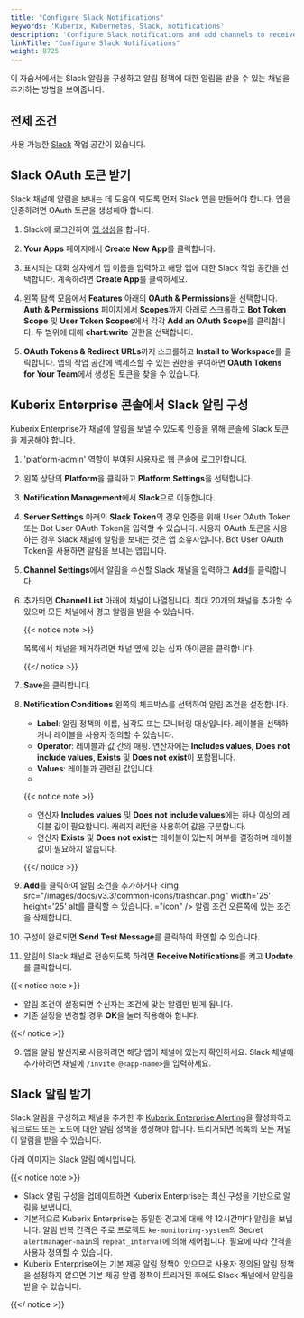 ```yaml
---
title: "Configure Slack Notifications"
keywords: 'Kuberix, Kubernetes, Slack, notifications'
description: 'Configure Slack notifications and add channels to receive notifications from alerting policies, kube-events, and kube-auditing.'
linkTitle: "Configure Slack Notifications"
weight: 8725
---
```


이 자습서에서는 Slack 알림을 구성하고 알림 정책에 대한 알림을 받을 수 있는 채널을 추가하는 방법을 보여줍니다.

## 전제 조건

사용 가능한 [Slack](https://slack.com/) 작업 공간이 있습니다.

## Slack OAuth 토큰 받기

Slack 채널에 알림을 보내는 데 도움이 되도록 먼저 Slack 앱을 만들어야 합니다. 앱을 인증하려면 OAuth 토큰을 생성해야 합니다.

1. Slack에 로그인하여 [앱 생성](https://api.slack.com/apps)을 합니다.

2. **Your Apps** 페이지에서 **Create New App**를 클릭합니다.

3. 표시되는 대화 상자에서 앱 이름을 입력하고 해당 앱에 대한 Slack 작업 공간을 선택합니다. 계속하려면 **Create App**를 클릭하세요.

4. 왼쪽 탐색 모음에서 **Features** 아래의 **OAuth & Permissions**을 선택합니다. **Auth & Permissions** 페이지에서 **Scopes**까지 아래로 스크롤하고 **Bot Token Scope** 및 **User Token Scopes**에서 각각 **Add an OAuth Scope**를 클릭합니다. 두 범위에 대해 **chart:write** 권한을 선택합니다.

5. **OAuth Tokens & Redirect URLs**까지 스크롤하고 **Install to Workspace**를 클릭합니다. 앱의 작업 공간에 액세스할 수 있는 권한을 부여하면 **OAuth Tokens for Your Team**에서 생성된 토큰을 찾을 수 있습니다.

## Kuberix Enterprise 콘솔에서 Slack 알림 구성

Kuberix Enterprise가 채널에 알림을 보낼 수 있도록 인증을 위해 콘솔에 Slack 토큰을 제공해야 합니다.

1. 'platform-admin' 역할이 부여된 사용자로 웹 콘솔에 로그인합니다.

2. 왼쪽 상단의 **Platform**을 클릭하고 **Platform Settings**을 선택합니다.

3. **Notification Management**에서 **Slack**으로 이동합니다.

4. **Server Settings** 아래의 **Slack Token**의 경우 인증을 위해 User OAuth Token 또는 Bot User OAuth Token을 입력할 수 있습니다. 사용자 OAuth 토큰을 사용하는 경우 Slack 채널에 알림을 보내는 것은 앱 소유자입니다. Bot User OAuth Token을 사용하면 알림을 보내는 앱입니다.

5. **Channel Settings**에서 알림을 수신할 Slack 채널을 입력하고 **Add**를 클릭합니다.

6. 추가되면 **Channel List** 아래에 채널이 나열됩니다. 최대 20개의 채널을 추가할 수 있으며 모든 채널에서 경고 알림을 받을 수 있습니다.

   {{< notice note >}}

   목록에서 채널을 제거하려면 채널 옆에 있는 십자 아이콘을 클릭합니다.

   {{</ notice >}}

7. **Save**을 클릭합니다.

8. **Notification Conditions** 왼쪽의 체크박스를 선택하여 알림 조건을 설정합니다.

    - **Label**: 알림 정책의 이름, 심각도 또는 모니터링 대상입니다. 레이블을 선택하거나 레이블을 사용자 정의할 수 있습니다.
    - **Operator**: 레이블과 값 간의 매핑. 연산자에는 **Includes values**, **Does not include values**, **Exists** 및 **Does not exist**이 포함됩니다.
    - **Values**: 레이블과 관련된 값입니다.
    - 
    {{< notice note >}}

   - 연산자 **Includes values** 및 **Does not include values**에는 하나 이상의 레이블 값이 필요합니다. 캐리지 리턴을 사용하여 값을 구분합니다.
   - 연산자 **Exists** 및 **Does not exist**는 레이블이 있는지 여부를 결정하며 레이블 값이 필요하지 않습니다.

   {{</ notice >}}

9. **Add**를 클릭하여 알림 조건을 추가하거나 <img src="/images/docs/v3.3/common-icons/trashcan.png" width='25' height='25' alt를 클릭할 수 있습니다. ="icon" /> 알림 조건 오른쪽에 있는 조건을 삭제합니다.

10. 구성이 완료되면 **Send Test Message**를 클릭하여 확인할 수 있습니다.

11. 알림이 Slack 채널로 전송되도록 하려면 **Receive Notifications**를 켜고 **Update**를 클릭합니다.

   {{< notice note >}}

   - 알림 조건이 설정되면 수신자는 조건에 맞는 알림만 받게 됩니다.
   - 기존 설정을 변경할 경우 **OK**을 눌러 적용해야 합니다.

   {{</ notice >}}

9. 앱을 알림 발신자로 사용하려면 해당 앱이 채널에 있는지 확인하세요. Slack 채널에 추가하려면 채널에 `/invite @<app-name>`을 입력하세요.

## Slack 알림 받기

Slack 알림을 구성하고 채널을 추가한 후 [Kuberix Enterprise Alerting](../../../../pluggable-components/alerting/)을 활성화하고 워크로드 또는 노드에 대한 알림 정책을 생성해야 합니다. 트리거되면 목록의 모든 채널이 알림을 받을 수 있습니다.

아래 이미지는 Slack 알림 예시입니다.

{{< notice note >}}

- Slack 알림 구성을 업데이트하면 Kuberix Enterprise는 최신 구성을 기반으로 알림을 보냅니다.
- 기본적으로 Kuberix Enterprise는 동일한 경고에 대해 약 12시간마다 알림을 보냅니다. 알림 반복 간격은 주로 프로젝트 `ke-monitoring-system`의 Secret `alertmanager-main`의 `repeat_interval`에 의해 제어됩니다. 필요에 따라 간격을 사용자 정의할 수 있습니다.
- Kuberix Enterprise에는 기본 제공 알림 정책이 있으므로 사용자 정의된 알림 정책을 설정하지 않으면 기본 제공 알림 정책이 트리거된 후에도 Slack 채널에서 알림을 받을 수 있습니다.

{{</ notice >}} 


